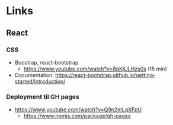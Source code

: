 # Links
## React

### CSS
* Boostrap, react-bootstrap
    * https://www.youtube.com/watch?v=8pKjULHzs0s  (15 min)
* Documentation: https://react-bootstrap.github.io/getting-started/introduction/ 

### Deployment til GH pages
* https://www.youtube.com/watch?v=Q9n2mLqXFpU
    * https://www.npmjs.com/package/gh-pages



